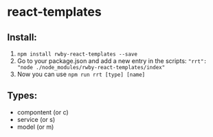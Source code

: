 # react-templates

## Install:
1. `npm install rwby-react-templates --save`
2. Go to your package.json and add a new entry in the scripts: `"rrt": "node ./node_modules/rwby-react-templates/index"`
3. Now you can use `npm run rrt [type] [name]`

## Types:
- compontent (or c)
- service (or s)
- model (or m)